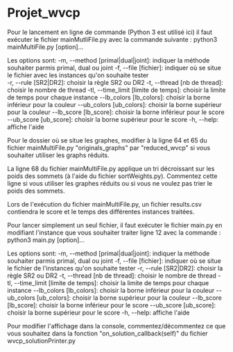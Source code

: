 # Projet_wvcp

Pour le lancement en ligne de commande (Python 3 est utilisé ici) il faut exécuter le fichier mainMutliFile.py avec la commande suivante :
    python3 mainMultiFile.py [option]...

Les options sont:
	-m, --method [primal|dual|joint]: indiquer la méthode souhaiter parmis primal, dual ou joint
	-f, --file [fichier]: indiquer où se situe le fichier avec les instances qu'on souhaite tester	
	-r, --rule [SR2|DR2]: choisir la règle SR2 ou DR2
	-t, --thread [nb de thread]: choisir le nombre de thread 
	-tl, --time_limit [limite de temps]: choisir la limite de temps pour chaque instance
	--lb_colors [lb_colors]: choisir la borne inférieur pour la couleur
	--ub_colors [ub_colors]: choisir la borne supérieur pour la couleur
	--lb_score [lb_score]: choisir la borne inférieur pour le score
	--ub_score [ub_score]: choisir la borne supérieur pour le score
	-h, --help: affiche l'aide

Pour le dossier où se situe les graphes, modifier à la ligne 64 et 65 du fichier mainMultiFile.py "originals_graphs" par "reduced_wvcp" si vous souhaiter utiliser les graphs réduits.

La ligne 68 du fichier mainMultiFile.py applique un tri décroissant sur les poids des sommets (à l'aide du fichier sortWeights.py). Commentez cette ligne si vous utiliser les graphes réduits ou si vous ne voulez pas trier le poids des sommets.

Lors de l'exécution du fichier mainMultiFile.py, un fichier results.csv contiendra le score et le temps des différentes instances traitées. 

Pour lancer simplement un seul fichier, il faut exécuter le fichier main.py en modifiant l'instance que vous souhaiter traiter ligne 12 avec la commande :
    python3 main.py [option]...

Les options sont:
	-m, --method [primal|dual|joint]: indiquer la méthode souhaiter parmis primal, dual ou joint
	-f, --file [fichier]: indiquer où se situe le fichier de l'instances qu'on souhaite tester
	-r, --rule [SR2|DR2]: choisir la règle SR2 ou DR2
	-t, --thread [nb de thread]: choisir le nombre de thread 
	-tl, --time_limit [limite de temps]: choisir la limite de temps pour chaque instance
	--lb_colors [lb_colors]: choisir la borne inférieur pour la couleur
	--ub_colors [ub_colors]: choisir la borne supérieur pour la couleur
	--lb_score [lb_score]: choisir la borne inférieur pour le score
	--ub_score [ub_score]: choisir la borne supérieur pour le score
	-h, --help: affiche l'aide

Pour modifier l'affichage dans la console, commentez/décommentez ce que vous souhaitez dans la fonction "on_solution_callback(self)" du fichier wvcp_solutionPrinter.py

